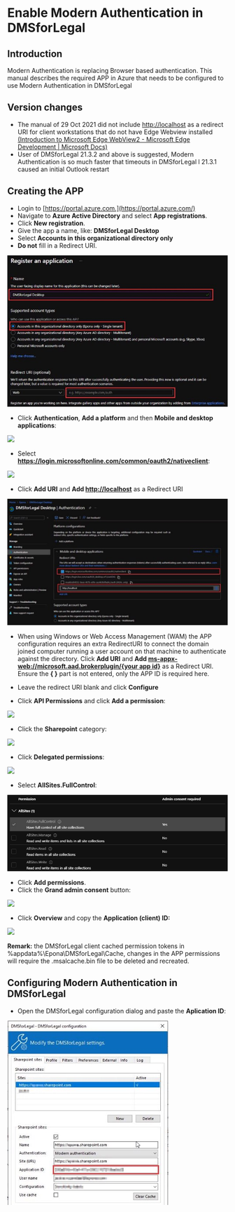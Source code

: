 ﻿# Enable Modern Authentication in DMSforLegal

## Introduction

Modern Authentication is replacing Browser based authentication. This manual describes the required APP in Azure that needs to be configured to use Modern Authentication in DMSforLegal

## Version changes

- The manual of 29 Oct 2021 did not include [http://localhost](http://localhost/) as a redirect URI for client workstations that do not have Edge Webview installed [(Introduction to Microsoft Edge WebView2 - Microsoft Edge Development | Microsoft Docs)](https://docs.microsoft.com/en-us/microsoft-edge/webview2/)
- User of DMSforLegal 21.3.2 and above is suggested, Modern Authentication is so much faster that timeouts in DMSforLegal l 21.3.1 caused an initial Outlook restart

## Creating the APP

- Login to [https://portal.azure.com.](https://portal.azure.com/)  
- Navigate to **Azure Active Directory** and select **App registrations**.
- Click **New registration**.
- Give the app a name, like: **DMSforLegal Desktop**
- Select **Accounts in this organizational directory only**
- **Do not** fill in a Redirect URI.

![](./assets/Aspose.Words.4d8ede48-3e82-47b2-ba5e-9b986dfde259.002.jpeg)

- Click **Authentication**, **Add a platform** and then **Mobile and desktop applications**:

![](./assets/Aspose.Words.4d8ede48-3e82-47b2-ba5e-9b986dfde259.004.png)

- Select **<https://login.microsoftonline.com/common/oauth2/nativeclient>**:

![](./assets/Aspose.Words.4d8ede48-3e82-47b2-ba5e-9b986dfde259.005.png)

- Click **Add URI** and **Add [http://localhost](http://localhost/)** as a Redirect URI

![](./assets/Aspose.Words.4d8ede48-3e82-47b2-ba5e-9b986dfde259.006.jpeg)

- When using Windows or Web Access Management (WAM) the APP configuration requires an extra RedirectURI to connect the domain joined computer running a user account on that machine to authenticate against the directory. Click **Add URI** and **Add [ms-appx-web://microsoft.aad.brokerplugin/{your app id}](ms-appx-web://microsoft.aad.brokerplugin/)** as a Redirect URI. Ensure the **{ }** part is not entered, only the APP ID is required here.

- Leave the redirect URI blank and click **Configure**
- Click **API Permissions** and click **Add a permission**:

![](./assets/Aspose.Words.4d8ede48-3e82-47b2-ba5e-9b986dfde259.007.png)

- Click the **Sharepoint** category:

![](./assets/Aspose.Words.4d8ede48-3e82-47b2-ba5e-9b986dfde259.008.png)

- Click **Delegated permissions**:

![](./assets/Aspose.Words.4d8ede48-3e82-47b2-ba5e-9b986dfde259.009.png)

- Select **AllSites.FullControl**:

![](./assets/Aspose.Words.4d8ede48-3e82-47b2-ba5e-9b986dfde259.010.png)

- Click **Add permissions**.
- Click the **Grand admin consent** button:

![](./assets/Aspose.Words.4d8ede48-3e82-47b2-ba5e-9b986dfde259.011.png)

- Click **Overview** and copy the **Application (client) ID:**

![](./assets/Aspose.Words.4d8ede48-3e82-47b2-ba5e-9b986dfde259.012.png)

**Remark:** the DMSforLegal client cached permission tokens in %appdata%\Epona\DMSforLegal\Cache, changes in the APP permissions will require the .msalcache.bin file to be deleted and recreated.

## Configuring Modern Authentication in DMSforLegal

- Open the DMSforLegal configuration dialog and paste the **Aplication ID**:

![](./assets/Aspose.Words.4d8ede48-3e82-47b2-ba5e-9b986dfde259.013.jpeg)
